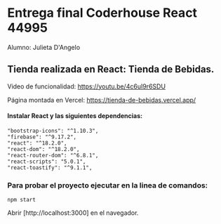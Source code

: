 # Entrega final Coderhouse React 44995

Alumno: Julieta D'Angelo

## Tienda realizada en React: Tienda de Bebidas.

Video de funcionalidad: https://youtu.be/4c6uI9r6SDU

Página montada en Vercel: https://tienda-de-bebidas.vercel.app/

#### Instalar React y las siguientes dependencias:

    "bootstrap-icons": "^1.10.3",
    "firebase": "^9.17.2",
    "react": "^18.2.0",
    "react-dom": "^18.2.0",
    "react-router-dom": "^6.8.1",
    "react-scripts": "5.0.1",
    "react-toastify": "^9.1.1",

### Para probar el proyecto ejecutar en la linea de comandos:

`npm start`

Abrir [http://localhost:3000] en el navegador.